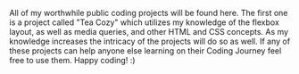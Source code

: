 All of my worthwhile public coding projects will be found here. The first one is a project called "Tea Cozy" which utilizes my knowledge of the flexbox layout, as well as media queries, and other HTML and CSS concepts. As my knowledge increases the intricacy of the projects will do so as well. If any of these projects can help anyone else learning on their Coding Journey feel free to use them. Happy coding! :)

